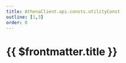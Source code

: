 ```yaml
---
title: AthenaClient.api.consts.utilityConst
outline: [1,3]
order: 0
---
```


# {{ $frontmatter.title }}

